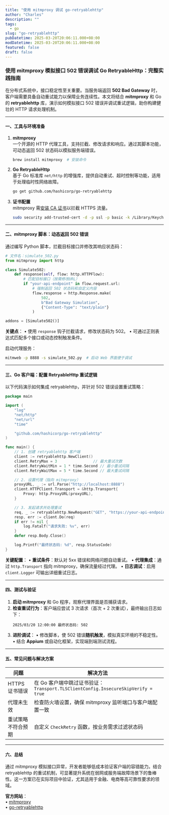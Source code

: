 ```yaml
---
title: "使用 mitmproxy 调试 go-retryablehttp"
author: "Charles"
description: ""
tags:
  - go
slug: "go-retryablehttp"
pubDatetime: 2025-03-20T20:06:11.000+08:00
modDatetime: 2025-03-20T20:06:11.000+08:00
featured: false
draft: false
---
```



### 使用 mitmproxy 模拟接口 502 错误调试 Go RetryableHttp：完整实践指南

在分布式系统中，接口稳定性至关重要。当服务端返回 **502 Bad Gateway** 时，客户端需要具备自动重试能力以保障业务连续性。本文将结合 **mitmproxy** 和 Go 的 **retryablehttp** 库，演示如何模拟接口 502 错误并调试重试逻辑，助你构建健壮的 HTTP 请求处理机制。

---

#### 一、工具与环境准备
1. **mitmproxy**  
   一个开源的 HTTP 代理工具，支持拦截、修改请求和响应。通过其脚本功能，可动态返回 502 状态码以模拟服务端错误。
   ```bash
   brew install mitmproxy  # 安装命令
   ```

2. **Go RetryableHttp**  
   基于 Go 标准库 `net/http` 的增强库，提供自动重试、超时控制等功能，适用于处理临时性网络故障。
   ```bash
   go get github.com/hashicorp/go-retryablehttp
   ```

3. **证书配置**  
   mitmproxy 需[安装 CA 证书](https://docs.mitmproxy.org/stable/concepts-certificates/#installing-the-mitmproxy-ca-certificate-manually)以拦截 HTTPS 流量。
   ```bash
   sudo security add-trusted-cert -d -p ssl -p basic -k /Library/Keychains/System.keychain ~/.mitmproxy/mitmproxy-ca-cert.pem
   ```

---

#### 二、mitmproxy 脚本：动态返回 502 错误
通过编写 Python 脚本，拦截目标接口并修改其响应状态码：
```python
# 文件名：simulate_502.py
from mitmproxy import http

class Simulate502:
    def response(self, flow: http.HTTPFlow):
        # 匹配目标接口（按需修改URL）
        if "your-api-endpoint" in flow.request.url:
            # 强制返回 502 状态码和自定义内容
            flow.response = http.Response.make(
                502,
                b"Bad Gateway Simulation",
                {"Content-Type": "text/plain"}
            )

addons = [Simulate502()]
```
**关键点**：
• 使用 `response` 钩子拦截请求，修改状态码为 502。
• 可通过正则表达式匹配多个接口或动态控制触发条件。

启动代理服务：
```bash
mitmweb -p 8888 -s simulate_502.py  # 启动 Web 界面便于调试
```

---

#### 三、Go 客户端：配置 RetryableHttp 重试逻辑
以下代码演示如何集成 retryablehttp，并针对 502 错误设置重试策略：
```go
package main

import (
	"log"
	"net/http"
	"net/url"
	"time"

	"github.com/hashicorp/go-retryablehttp"
)

func main() {
	// 1. 创建 retryablehttp 客户端
	client := retryablehttp.NewClient()
	client.RetryMax = 3                // 最大重试次数
	client.RetryWaitMin = 1 * time.Second // 最小重试间隔
	client.RetryWaitMax = 5 * time.Second // 最大重试间隔

	// 2. 设置代理（指向 mitmproxy）
	proxyURL, _ := url.Parse("http://localhost:8888")
	client.HTTPClient.Transport = &http.Transport{
		Proxy: http.ProxyURL(proxyURL),
	}

	// 3. 发起请求并处理重试
	req, _ := retryablehttp.NewRequest("GET", "https://your-api-endpoint", nil)
	resp, err := client.Do(req)
	if err != nil {
		log.Fatalf("请求失败: %v", err)
	}
	defer resp.Body.Close()

	log.Printf("最终状态码: %d", resp.StatusCode)
}
```
**关键配置**：
• **重试条件**：默认对 5xx 错误和网络问题自动重试。
• **代理集成**：通过 `http.Transport` 指向 mitmproxy，确保流量经过代理。
• **日志调试**：启用 `client.Logger` 可输出详细重试日志。

---

#### 四、测试与验证
1. **启动 mitmproxy** 和 Go 程序，观察代理界面是否捕获请求。
2. **检查重试行为**：客户端应尝试 3 次请求（首次 + 2 次重试），最终输出日志如下：
   ```
   2025/03/20 12:00:00 最终状态码: 502
   ```
3. **进阶调试**：
   • 修改脚本，使 502 错误**随机触发**，模拟真实环境的不稳定性。
   • 结合 **Appium** 或自动化框架，实现端到端测试流程。

---

#### 五、常见问题与解决方案
| 问题                          | 解决方法                                                                 |
|-------------------------------|--------------------------------------------------------------------------|
| HTTPS 证书错误                 | 在 Go 客户端中跳过证书验证：`Transport.TLSClientConfig.InsecureSkipVerify = true` |
| 代理未生效                     | 检查防火墙设置，确保 mitmproxy 监听端口与客户端配置一致             |
| 重试策略不符合预期             | 自定义 `CheckRetry` 函数，按业务需求过滤状态码                     |

---

#### 六、总结
通过 mitmproxy 模拟接口异常，开发者能够低成本验证客户端的容错能力。结合 retryablehttp 的重试机制，可显著提升系统在弱网或服务端故障场景下的鲁棒性。这一方案已在实际项目中验证，尤其适用于金融、电商等高可靠性要求的领域。

**官方网站**：  
• [mitmproxy](https://mitmproxy.org/)  
• [go-retryablehttp](https://github.com/hashicorp/go-retryablehttp)
